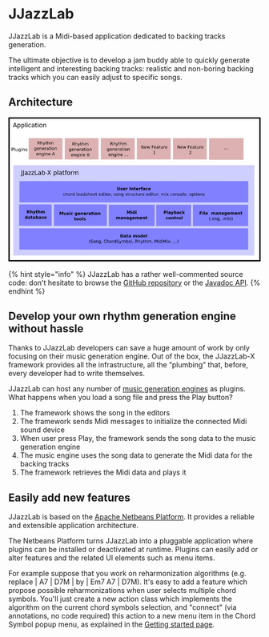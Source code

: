 # JJazzLab

JJazzLab is a Midi-based application dedicated to backing tracks generation.&#x20;

The ultimate objective is to develop a jam buddy able to quickly generate intelligent and interesting backing tracks: realistic and non-boring backing tracks which you can easily adjust to specific songs.

## Architecture

![](.gitbook/assets/JJazzLab-X-architecture.jpg)

{% hint style="info" %}
JJazzLab has a rather well-commented source code: don't hesitate to browse the [GitHub repository](https://github.com/jjazzboss/JJazzLab-X) or the [Javadoc API](https://www.jjazzlab.com/javadoc/index.html).
{% endhint %}

## Develop your own rhythm generation engine without hassle

Thanks to JJazzLab developers can save a huge amount of work by only focusing on their music generation engine. Out of the box, the JJazzLab-X framework provides all the infrastructure, all the “plumbing” that, before, every developer had to write themselves.

JJazzLab can host any number of [music generation engines](add-rhythm-engine.md) as plugins. What happens when you load a song file and press the Play button?

1. The framework shows the song in the editors
2. The framework sends Midi messages to initialize the connected Midi sound device
3. When user press Play, the framework sends the song data to the music generation engine
4. The music engine uses the song data to generate the Midi data for the backing tracks
5. The framework retrieves the Midi data and plays it

## Easily add new features

JJazzLab is based on the [Apache Netbeans Platform](https://netbeans.apache.org). It provides a reliable and extensible application architecture.

The Netbeans Platform turns JJazzLab into a pluggable application where plugins can be installed or deactivated at runtime. Plugins can easily add or alter features and the related UI elements such as menu items.

For example suppose that you work on reharmonization algorithms (e.g. replace | A7 | D7M | by | Em7 A7 | D7M). It's easy to add a feature which propose possible reharmonizations when user selects multiple chord symbols. You'll just create a new action class which implements the algorithm on the current chord symbols selection, and "connect" (via annotations, no code required) this action to a new menu item in the Chord Symbol popup menu, as explained in the [Getting started page](building.md).
